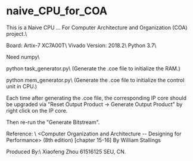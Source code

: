 # naive_CPU_for_COA

This is a Naive CPU ...
For Computer Architecture and Organization (COA) project.\\

Board: Artix-7 XC7A00T\\
Vivado Version: 2018.2\\
Python 3.7\\

Need numpy\\

python task_generator.py\\
(Generate the .coe file to initialize the RAM.)

python mem_generator.py\\
(Generate the .coe file to initialize the control unit in CPU.)

Each time after generating the .coe file, the corresponding IP core should be upgraded via "Reset Output Product -> Generate Output Product" by right click on the IP core.

Then re-run the "Generate Bitstream".

Reference: \\
<Computer Organization and Architecture -- Designing for Performance> (8th edition)  [chapter 15-16]
By William Stallings
 
Produced By:\\
Xiaofeng Zhou 61516125 SEU, CN.
